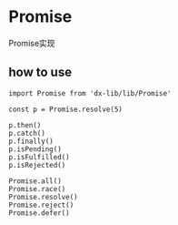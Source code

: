 # Promise

Promise实现

## how to use

```
import Promise from 'dx-lib/lib/Promise'

const p = Promise.resolve(5)

p.then()
p.catch()
p.finally()
p.isPending()
p.isFulfilled()
p.isRejected()

Promise.all()
Promise.race()
Promise.resolve()
Promise.reject()
Promise.defer()
```
